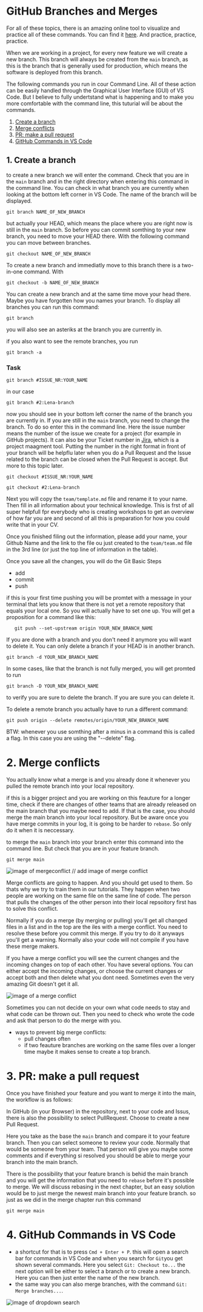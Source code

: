 # GitHub Branches and Merges

For all of these topics, there is an amazing online tool to visualize and practice all of these commands.
You can find it [here](https://learngitbranching.js.org/). And practice, practice, practice.

When we are working in a project, for every new feature we will create a new branch. This branch will always be created from the `main` branch, as this is the branch that is generally used for production, which means the software is deployed from this branch.

The following commands you run in cour Command Line. All of these action can be easily handled through the Graphical User Interface (GUI) of VS Code. But I believe to fully undertstand what is happening and to make you more comfortable with the command line, this tuturial will be about the commands.

1. [Create a branch](#1-create-a-branch)
2. [Merge conflicts](#2-merge-conflicts)
3. [PR: make a pull request](#3-pr-make-a-pull-request)
4. [GitHub Commands in VS Code](#4-github-commands-in-vs-code)

## 1. Create a branch

to create a new branch we will enter the command. Check that you are in the `main` branch and in the right directory when entering this command in the command line. You can check in what branch you are currently when looking at the bottom left corner in VS Code. The name of the branch will be displayed.

```
git branch NAME_OF_NEW_BRANCH
```

but actually your HEAD, which means the place where you are right now is still in the `main` branch. So before you can commit somthing to your new branch, you need to move your HEAD there. With the following command you can move between branches.

```
git checkout NAME_OF_NEW_BRANCH
```

To create a new branch and immediatly move to this branch there is a two-in-one command. With

```
git checkout -b NAME_OF_NEW_BRANCH
```

You can create a new branch and at the same time move your head there.
Maybe you have forgotten how you names your branch. To display all branches you can run this command:

```
git branch
```

you will also see an asteriks at the branch you are currently in.

if you also want to see the remote branches, you run

```
git branch -a
```

### Task

```
git branch #ISSUE_NR:YOUR_NAME
```

in our case

```
git branch #2:Lena-branch
```

now you should see in your bottom left corner the name of the branch you are currently in. If you are still in the `main` branch, you need to change the branch. To do so enter this in the command line.
Here the issue number means the number of the issue we create for a project (for example in GitHub projects). It can also be your Ticket number in [Jira](https://jira.atlassian.com/), which is a project maagment tool. Putting the number in the right format in front of your branch will be helpflu later when you do a Pull Request and the Issue related to the branch can be closed when the Pull Request is accept. But more to this topic later.

```
git checkout #ISSUE_NR:YOUR_NAME
```

```
git checkout #2:Lena-branch
```

Next you will copy the `team/template.md` file and rename it to your name. Then fill in all information about your technical knowledge. This is frst of all super helpfull fpr everybody who is creating workshops to get an overview of how far you are and second of all this is preparation for how you could write that in your CV.

Once you finished filing out the information, please add your name, your Github Name and the link to the file ou just created to the `team/team.md` file in the 3rd line (or just the top line of information in the table).

Once you save all the changes, you will do the Git Basic Steps

- add
- commit
- push

if this is your first time pushing you will be promtet with a message in your terminal that lets you know that there is not yet a remote repository that equals your local one. So you will actually have to set one up. You will get a proposition for a command like this:

```
   git push --set-upstream origin YOUR_NEW_BRANCH_NAME
```

If you are done with a branch and you don't need it anymore you will want to delete it. You can only delete a branch if your HEAD is in another branch.

```
git branch -d YOUR_NEW_BRANCH_NAME
```

In some cases, like that the branch is not fully merged, you will get promted to run

```
git branch -D YOUR_NEW_BRANCH_NAME
```

to verify you are sure to delete the branch. If you are sure you can delete it.

To delete a remote branch you actually have to run a different command:

```
git push origin --delete remotes/origin/YOUR_NEW_BRANCH_NAME
```

BTW: whenever you use somthing after a minus in a command this is called a flag.
In this case you are using the "--delete" flag.

# 2. Merge conflicts

You actually know what a merge is and you already done it whenever you pulled the remote branch into your local repository.

if this is a bigger project and you are working on this feauture for a longer time, check if there are changes of other teams that are already released on the main branch that you maybe need to add. If that is the case, you should merge the main branch into your local repository. But be aware once you have merge commits in your log, it is going to be harder to `rebase`. So only do it when it is neccessary.

to merge the `main` branch into your branch enter this command into the command line. But check that you are in your feature branch.

```
git merge main
```

![image of mergeconflict](./assets/Bildschirmfoto%202021-08-03%20um%2022.27.09.png) // add image of merge conflict

Merge conflicts are going to happen. And you should get used to them. So thats why we try to train them in our tutorials. They happen when two people are working on the same file on the same line of code. The person that pulls the changes of the other person into their local repsoitory first has to solve this conflict.

Normally if you do a merge (by merging or pulling) you'll get all changed files in a list and in the top are the iles with a merge conflict. You need to resolve these before you commit this merge. If you try to do it anyways you'll get a warning.
Normally also your code will not compile if you have these merge makers.

If you have a merge conflict you will see the current changes and the incoming changes on top of each other. You have several options. You can either accept the incoming changes, or choose the current changes or accept both and then delete what you dont need. Sometimes even the very amazing Git doesn't get it all.

![image of a merge conflict](./../assets/mergeconflict.png)

Sometimes you can not decide on your own what code needs to stay and what code can be thrown out. Then you need to check who wrote the code and ask that person to do the merge with you.

- ways to prevent big merge conflicts:
  - pull changes often
  - if two feauture branches are working on the same files over a longer time maybe it makes sense to create a top branch.

# 3. PR: make a pull request

Once you have finished your feature and you want to merge it into the main, the workflow is as follows:

In GitHub (in your Browser) in the repository, next to your code and Issus, there is also the possibility to select PullRequest. Choose to create a new Pull Request.

Here you take as the base the `main` branch and compare it to your feature branch.
Then you can select someone to review your code. Normally that would be someone from your team. That person will give you maybe some comments and if everything si resolved you should be able to merge your branch into the main branch.

There is the possibility that your feature branch is behid the main branch and you will get the information that you need to `rebase` before it's possible to merge.
We will discuss rebasing in the next chapter, but an easy solution would be to just merge the newest main branch into your feature branch. so just as we did in the merge chapter run this command

```
git merge main
```

# 4. GitHub Commands in VS Code

- a shortcut for that is to press `Cmd + Enter + P`. this will open a search bar for commands in VS Code and when you search for `Git`you get shown several commands. Here you select `Git: Checkout to...` the next option will be either to select a branch or to create a new branch. Here you can then just enter the name of the new branch.
- the same way you can also merge branches, with the command `Git: Merge branches...`.

![image of dropdown search](./../assets/dropdownsearch.png)
